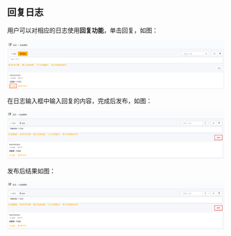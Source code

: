 ## 回复日志
用户可以对相应的日志使用**回复功能**，单击回复，如图：

![](./images/回复日志1.png)

在日志输入框中输入回复的内容，完成后发布，如图：

![](./images/回复日志2.png)

发布后结果如图：

![](./images/回复日志2.png)